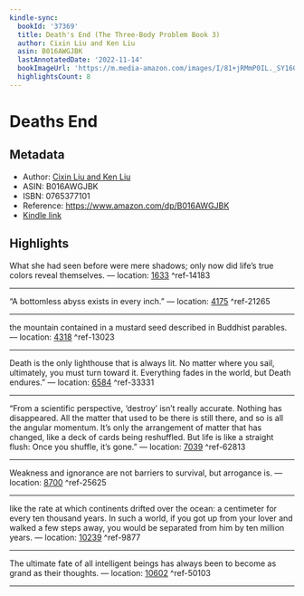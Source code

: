 ```yaml
---
kindle-sync:
  bookId: '37369'
  title: Death's End (The Three-Body Problem Book 3)
  author: Cixin Liu and Ken Liu
  asin: B016AWGJBK
  lastAnnotatedDate: '2022-11-14'
  bookImageUrl: 'https://m.media-amazon.com/images/I/81+jRMmP0IL._SY160.jpg'
  highlightsCount: 8
---
```

# Deaths End
## Metadata
* Author: [Cixin Liu and Ken Liu](https://www.amazon.com/Cixin-Liu/e/B007JP96JU/ref=dp_byline_cont_ebooks_1)
* ASIN: B016AWGJBK
* ISBN: 0765377101
* Reference: https://www.amazon.com/dp/B016AWGJBK
* [Kindle link](kindle://book?action=open&asin=B016AWGJBK)

## Highlights
What she had seen before were mere shadows; only now did life’s true colors reveal themselves. — location: [1633](kindle://book?action=open&asin=B016AWGJBK&location=1633) ^ref-14183

---
“A bottomless abyss exists in every inch.” — location: [4175](kindle://book?action=open&asin=B016AWGJBK&location=4175) ^ref-21265

---
the mountain contained in a mustard seed described in Buddhist parables. — location: [4318](kindle://book?action=open&asin=B016AWGJBK&location=4318) ^ref-13023

---
Death is the only lighthouse that is always lit. No matter where you sail, ultimately, you must turn toward it. Everything fades in the world, but Death endures.” — location: [6584](kindle://book?action=open&asin=B016AWGJBK&location=6584) ^ref-33331

---
“From a scientific perspective, ‘destroy’ isn’t really accurate. Nothing has disappeared. All the matter that used to be there is still there, and so is all the angular momentum. It’s only the arrangement of matter that has changed, like a deck of cards being reshuffled. But life is like a straight flush: Once you shuffle, it’s gone.” — location: [7039](kindle://book?action=open&asin=B016AWGJBK&location=7039) ^ref-62813

---
Weakness and ignorance are not barriers to survival, but arrogance is. — location: [8700](kindle://book?action=open&asin=B016AWGJBK&location=8700) ^ref-25625

---
like the rate at which continents drifted over the ocean: a centimeter for every ten thousand years. In such a world, if you got up from your lover and walked a few steps away, you would be separated from him by ten million years. — location: [10239](kindle://book?action=open&asin=B016AWGJBK&location=10239) ^ref-9877

---
The ultimate fate of all intelligent beings has always been to become as grand as their thoughts. — location: [10602](kindle://book?action=open&asin=B016AWGJBK&location=10602) ^ref-50103

---

